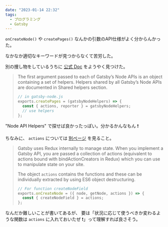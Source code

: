 ```yaml
---
date: "2023-01-14 22:32"
tags:
  - プログラミング
  - Gatsby
---
```


`onCreateNode()` や `createPages()` なんかの引数のAPI仕様がよく分からんかった。

なかなか適切なキーワードが見つからなくて苦労した。

別の捜し物をしているうちに
[公式 Doc](https://www.gatsbyjs.com/docs/reference/config-files/node-api-helpers/)
をようやく見つけた。

> The first argument passed to each of Gatsby’s Node APIs is an object containing a set of helpers. Helpers shared by all Gatsby’s Node APIs are documented in Shared helpers section.
>
> ```js
> // in gatsby-node.js
> exports.createPages = (gatsbyNodeHelpers) => {
>   const { actions, reporter } = gatsbyNodeHelpers;
>   // use helpers
> };
> ```

"Node API Helpers" で探せば良かったっぽい。分かるかんなもん ❗

ちなみに、 `actions` については
[別ページ](https://www.gatsbyjs.com/docs/reference/config-files/actions/)
を見ること。

> Gatsby uses Redux internally to manage state. When you implement a Gatsby API, you are passed a collection of actions (equivalent to actions bound with bindActionCreators in Redux) which you can use to manipulate state on your site.
>
> The object `actions` contains the functions and these can be individually extracted by using ES6 object destructuring.
>
> ```js
> // For function createNodeField
> exports.onCreateNode = ({ node, getNode, actions }) => {
>   const { createNodeField } = actions;
> };
> ```

なんだか難しいことが書いてあるが、
要は「状況に応じて使うべきか変わるような関数は `actions` に入れておいたぜ ❗」って理解すれば良さそう。
